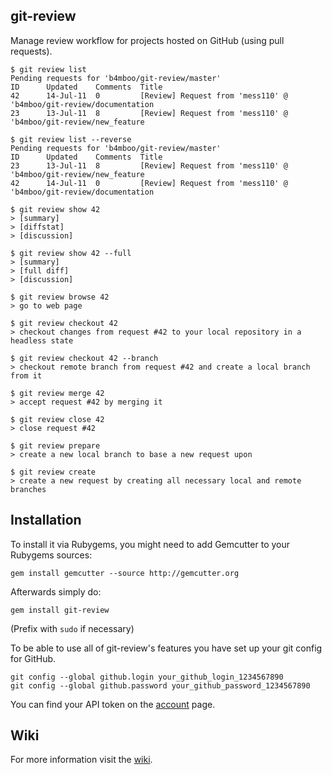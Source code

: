 git-review
----------

Manage review workflow for projects hosted on GitHub (using pull requests).

    $ git review list
    Pending requests for 'b4mboo/git-review/master'
    ID      Updated    Comments  Title
    42      14-Jul-11  0         [Review] Request from 'mess110' @ 'b4mboo/git-review/documentation
    23      13-Jul-11  8         [Review] Request from 'mess110' @ 'b4mboo/git-review/new_feature

    $ git review list --reverse
    Pending requests for 'b4mboo/git-review/master'
    ID      Updated    Comments  Title
    23      13-Jul-11  8         [Review] Request from 'mess110' @ 'b4mboo/git-review/new_feature
    42      14-Jul-11  0         [Review] Request from 'mess110' @ 'b4mboo/git-review/documentation

    $ git review show 42
    > [summary]
    > [diffstat]
    > [discussion]

    $ git review show 42 --full
    > [summary]
    > [full diff]
    > [discussion]

    $ git review browse 42
    > go to web page

    $ git review checkout 42
    > checkout changes from request #42 to your local repository in a headless state

    $ git review checkout 42 --branch
    > checkout remote branch from request #42 and create a local branch from it

    $ git review merge 42
    > accept request #42 by merging it

    $ git review close 42
    > close request #42

    $ git review prepare
    > create a new local branch to base a new request upon

    $ git review create
    > create a new request by creating all necessary local and remote branches


Installation
------------

To install it via Rubygems, you might need to add Gemcutter to your Rubygems sources:

    gem install gemcutter --source http://gemcutter.org

Afterwards simply do:

    gem install git-review

(Prefix with `sudo` if necessary)

To be able to use all of git-review's features you have set up your git config for GitHub.

    git config --global github.login your_github_login_1234567890
    git config --global github.password your_github_password_1234567890

You can find your API token on the [account](https://github.com/account) page.


Wiki
----

For more information visit the [wiki](https://github.com/b4mboo/git-review/wiki).
